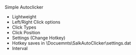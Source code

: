 Simple Autoclicker

* Lightweight
* Left/Right Click options
* Click Types
* Click Position
* Settings (Change Hotkey)
* Hotkey saves in \Docuemnts\SalkAutoClicker\settings.dat
* Interval
